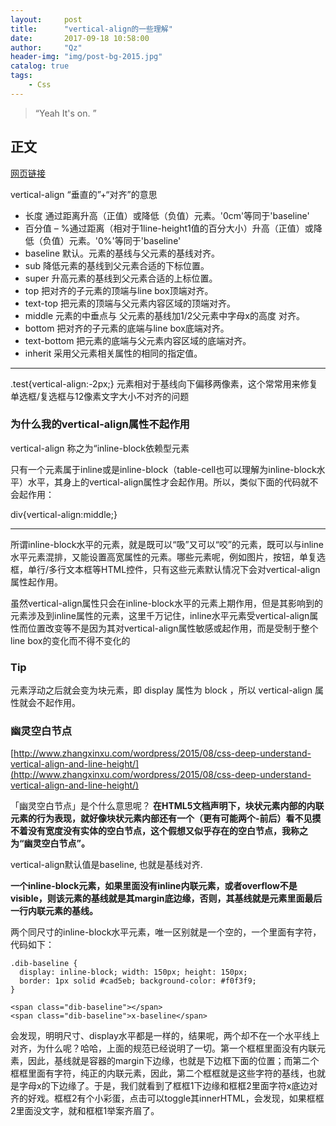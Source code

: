 ```yaml
---
layout:     post
title:      "vertical-align的一些理解"
date:       2017-09-18 10:58:00
author:     "Qz"
header-img: "img/post-bg-2015.jpg"
catalog: true
tags:
    - Css
---
```


> “Yeah It's on. ”


## 正文
[网页链接](http://www.zhangxinxu.com/wordpress/2010/05/%E6%88%91%E5%AF%B9css-vertical-align%E7%9A%84%E4%B8%80%E4%BA%9B%E7%90%86%E8%A7%A3%E4%B8%8E%E8%AE%A4%E8%AF%86%EF%BC%88%E4%B8%80%EF%BC%89/)



vertical-align “垂直的”+“对齐”的意思


* 长度	通过距离升高（正值）或降低（负值）元素。'0cm'等同于'baseline'
* 百分值 – %通过距离（相对于1line-height1值的百分大小）升高（正值）或降低（负值）元素。'0%'等同于'baseline'
* baseline	默认。元素的基线与父元素的基线对齐。
* sub	降低元素的基线到父元素合适的下标位置。
* super	升高元素的基线到父元素合适的上标位置。
* top	把对齐的子元素的顶端与line box顶端对齐。
* text-top	把元素的顶端与父元素内容区域的顶端对齐。
* middle	元素的中垂点与 父元素的基线加1/2父元素中字母x的高度 对齐。
* bottom	把对齐的子元素的底端与line box底端对齐。
* text-bottom	把元素的底端与父元素内容区域的底端对齐。
* inherit	采用父元素相关属性的相同的指定值。


----------

.test{vertical-align:-2px;}
元素相对于基线向下偏移两像素，这个常常用来修复单选框/复选框与12像素文字大小不对齐的问题

### 为什么我的vertical-align属性不起作用
vertical-align 称之为“inline-block依赖型元素

只有一个元素属于inline或是inline-block（table-cell也可以理解为inline-block水平）水平，其身上的vertical-align属性才会起作用。所以，类似下面的代码就不会起作用：

div{vertical-align:middle;}


----------

所谓inline-block水平的元素，就是既可以“吸”又可以“咬”的元素，既可以与inline水平元素混排，又能设置高宽属性的元素。哪些元素呢，例如图片，按钮，单复选框，单行/多行文本框等HTML控件，只有这些元素默认情况下会对vertical-align属性起作用。


虽然vertical-align属性只会在inline-block水平的元素上期作用，但是其影响到的元素涉及到inline属性的元素，这里千万记住，inline水平元素受vertical-align属性而位置改变等不是因为其对vertical-align属性敏感或起作用，而是受制于整个line box的变化而不得不变化的

### Tip
元素浮动之后就会变为块元素，即 display 属性为 block ，所以 vertical-align 属性就会不起作用。



### 幽灵空白节点
[http://www.zhangxinxu.com/wordpress/2015/08/css-deep-understand-vertical-align-and-line-height/](http://www.zhangxinxu.com/wordpress/2015/08/css-deep-understand-vertical-align-and-line-height/)

「幽灵空白节点」是个什么意思呢？
**在HTML5文档声明下，块状元素内部的内联元素的行为表现，就好像块状元素内部还有一个（更有可能两个-前后）看不见摸不着没有宽度没有实体的空白节点，这个假想又似乎存在的空白节点，我称之为“幽灵空白节点”。**

vertical-align默认值是baseline, 也就是基线对齐.






**一个inline-block元素，如果里面没有inline内联元素，或者overflow不是visible，则该元素的基线就是其margin底边缘，否则，其基线就是元素里面最后一行内联元素的基线。**

两个同尺寸的inline-block水平元素，唯一区别就是一个空的，一个里面有字符，代码如下：
```
.dib-baseline {
  display: inline-block; width: 150px; height: 150px;
  border: 1px solid #cad5eb; background-color: #f0f3f9;
}

<span class="dib-baseline"></span>
<span class="dib-baseline">x-baseline</span>
```

会发现，明明尺寸、display水平都是一样的，结果呢，两个却不在一个水平线上对齐，为什么呢？哈哈，上面的规范已经说明了一切。第一个框框里面没有内联元素，因此，基线就是容器的margin下边缘，也就是下边框下面的位置；而第二个框框里面有字符，纯正的内联元素，因此，第二个框框就是这些字符的基线，也就是字母x的下边缘了。于是，我们就看到了框框1下边缘和框框2里面字符x底边对齐的好戏。框框2有个小彩蛋，点击可以toggle其innerHTML，会发现，如果框框2里面没文字，就和框框1举案齐眉了。











